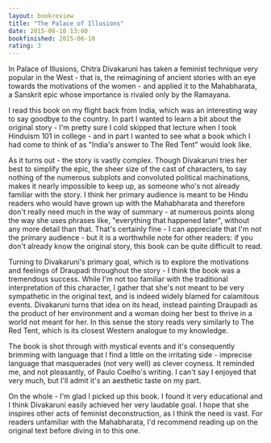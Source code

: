 ```yaml
---
layout: bookreview
title: "The Palace of Illusions"
date: 2015-06-10 13:00
bookfinished: 2015-06-10
rating: 3
---
```


In Palace of Illusions, Chitra Divakaruni has taken a feminist technique very popular in the West - that is, the reimagining of ancient stories with an eye towards the motivations of the women - and applied it to the Mahabharata, a Sanskrit epic whose importance is rivaled only by the Ramayana.



I read this book on my flight back from India, which was an interesting way to say goodbye to the country.  In part I wanted to learn a bit about the original story - I'm pretty sure I cold skipped that lecture when I took Hinduism 101 in college - and in part I wanted to see what a book which I had come to think of as "India's answer to The Red Tent" would look like.



As it turns out - the story is vastly complex.  Though Divakaruni tries her best to simplify the epic, the sheer size of the cast of characters, to say nothing of the numerous subplots and convoluted political machinations, makes it nearly impossible to keep up, as someone who's not already familiar with the story.  I think her primary audience is meant to be Hindu readers who would have grown up with the Mahabharata and therefore don't really need much in the way of summary - at numerous points along the way she uses phrases like, "everything that happened later", without any more detail than that.  That's certainly fine - I can appreciate that I'm not the primary audience - but it is a worthwhile note for other readers: if you don't already know the original story, this book can be quite difficult to read.



Turning to Divakaruni's primary goal, which is to explore the motivations and feelings of Draupadi throughout the story - I think the book was a tremendous success.  While I'm not too familiar with the traditional interpretation of this character, I gather that she's not meant to be very sympathetic in the original text, and is indeed widely blamed for calamitous events.  Divakaruni turns that idea on its head, instead painting Draupadi as the product of her environment and a woman doing her best to thrive in a world not meant for her.  In this sense the story reads very similarly to The Red Tent, which is its closest Western analogue to my knowledge.



The book is shot through with mystical events and it's consequently brimming with language that I find a little on the irritating side - imprecise language that masquerades (not very well) as clever coyness.  It reminded me, and not pleasantly, of Paulo Coelho's writing.  I can't say I enjoyed that very much, but I'll admit it's an aesthetic taste on my part.



On the whole - I'm glad I picked up this book. I found it very educational and I think Divakaruni easily achieved her very laudable goal.  I hope that she inspires other acts of feminist deconstruction, as I think the need is vast.  For readers unfamiliar with the Mahabharata, I'd recommend reading up on the original text before diving in to this one.